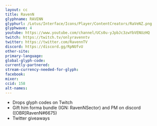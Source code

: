 ```yaml
---
layout: cc
title: RavenN
glyphname: RAVENN
glyphurl: /Lotus/Interface/Icons/Player/ContentCreators/RaVeNZ.png
glyphwave: 4
youtube: https://www.youtube.com/channel/UCs0u-yJpbJc3zwYbVENUzHQ
twitch: https://twitch.tv/onlyravenntv
twitter: https://twitter.com/RavennTV
discord: https://discord.gg/RpNUfvU
other-site:
primary-language:
global-glyph-code:
currently-partnered:
stream-currency-needed-for-glyph:
facebook:
mixer:
ccid: 158
alt-names:
---
```

* Drops glyph codes on Twitch
* Gift him forma bundle (IGN: RavenNSector) and PM on discord ([OBR]RavenN#6675)
* Twitter giveaways
